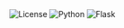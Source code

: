 <img alt="License" src="https://img.shields.io/badge/license-MIT-blue.svg">
<img alt="Python" src="https://img.shields.io/badge/python-3.6+-green.svg">
<img alt="Flask" src="https://img.shields.io/badge/flask-2.0+-yellow.svg">
